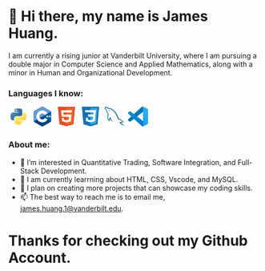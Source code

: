 
# 👋 Hi there, my name is James Huang. 

I am currently a rising junior at Vanderbilt University, where I am pursuing a double major in Computer Science and Applied Mathematics, along with a minor in Human and Organizational Development.

### Languages I know:

<img src="https://github.com/devicons/devicon/blob/master/icons/python/python-original.svg" title="Python" alt="Python" width="40" height="40"/>&nbsp;
<img src="https://github.com/devicons/devicon/blob/master/icons/cplusplus/cplusplus-original.svg" title="C++" alt="C++" width="40" height="40"/>&nbsp;
<img src="https://github.com/devicons/devicon/blob/master/icons/html5/html5-original.svg" title="HTML" alt="HTML" width="40" height="40"/>&nbsp;
<img src="https://github.com/devicons/devicon/blob/master/icons/css3/css3-original.svg" title="CSS" alt="CSS" width="40" height="40"/>&nbsp;
<img src="https://github.com/devicons/devicon/blob/master/icons/mysql/mysql-original.svg" title="MySQL" alt="MySQL" width="40" height="40"/>&nbsp;
<img src="https://github.com/devicons/devicon/blob/master/icons/vscode/vscode-original.svg" title="Vscode" alt="Vscode" width="40" height="40"/>&nbsp;

### About me:

- 👀 I’m interested in Quantitative Trading, Software Integration, and Full-Stack Development.
- 🌱 I am currently learrning about HTML, CSS, Vscode, and MySQL.
- 💞️ I plan on creating more projects that can showcase my coding skills.
- 📫 The best way to reach me is to email me, james.huang.1@vanderbilt.edu.

# Thanks for checking out my Github Account.
